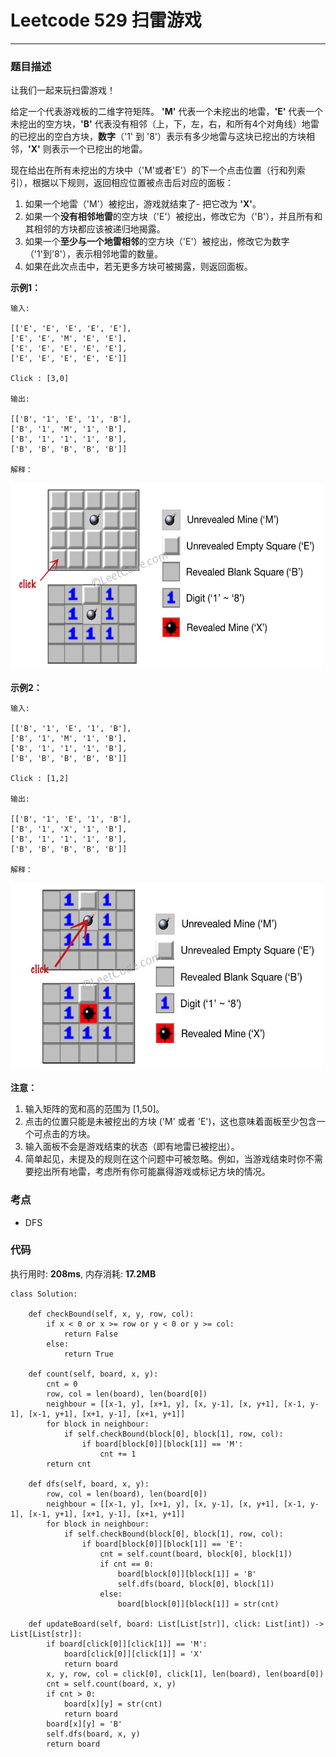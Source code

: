 # Leetcode 529 扫雷游戏
***
### 题目描述
让我们一起来玩扫雷游戏！

给定一个代表游戏板的二维字符矩阵。 **'M'** 代表一个未挖出的地雷，**'E'** 代表一个未挖出的空方块，**'B'** 代表没有相邻（上，下，左，右，和所有4个对角线）地雷的已挖出的空白方块，**数字**（'1' 到 '8'）表示有多少地雷与这块已挖出的方块相邻，**'X'** 则表示一个已挖出的地雷。

现在给出在所有未挖出的方块中（'M'或者'E'）的下一个点击位置（行和列索引），根据以下规则，返回相应位置被点击后对应的面板：

1. 如果一个地雷（'M'）被挖出，游戏就结束了- 把它改为 **'X'**。
2. 如果一个**没有相邻地雷**的空方块（'E'）被挖出，修改它为（'B'），并且所有和其相邻的方块都应该被递归地揭露。
3. 如果一个**至少与一个地雷相邻**的空方块（'E'）被挖出，修改它为数字（'1'到'8'），表示相邻地雷的数量。
4. 如果在此次点击中，若无更多方块可被揭露，则返回面板。 


**示例1：**   
	
	输入: 

	[['E', 'E', 'E', 'E', 'E'],
 	['E', 'E', 'M', 'E', 'E'],
 	['E', 'E', 'E', 'E', 'E'],
 	['E', 'E', 'E', 'E', 'E']]

	Click : [3,0]

	输出: 

	[['B', '1', 'E', '1', 'B'],
 	['B', '1', 'M', '1', 'B'],
 	['B', '1', '1', '1', 'B'],
 	['B', 'B', 'B', 'B', 'B']]
 	
 	解释：
 <img src="images/529_1.png" width="500" height="300" >

**示例2：**   
	
	输入: 

	[['B', '1', 'E', '1', 'B'],
 	['B', '1', 'M', '1', 'B'],
 	['B', '1', '1', '1', 'B'],
 	['B', 'B', 'B', 'B', 'B']]

	Click : [1,2]

	输出: 

	[['B', '1', 'E', '1', 'B'],
 	['B', '1', 'X', '1', 'B'],
 	['B', '1', '1', '1', 'B'],
 	['B', 'B', 'B', 'B', 'B']]
 	
 	解释：
 <img src="images/529_2.png" width="500" height="300" >
	
    	
**注意：**  

1. 输入矩阵的宽和高的范围为 [1,50]。
2. 点击的位置只能是未被挖出的方块 ('M' 或者 'E')，这也意味着面板至少包含一个可点击的方块。
3. 输入面板不会是游戏结束的状态（即有地雷已被挖出）。
4. 简单起见，未提及的规则在这个问题中可被忽略。例如，当游戏结束时你不需要挖出所有地雷，考虑所有你可能赢得游戏或标记方块的情况。
	

### 考点

* DFS


### 代码  
执行用时: **208ms**, 内存消耗: **17.2MB** 

```
class Solution:
    
    def checkBound(self, x, y, row, col):
        if x < 0 or x >= row or y < 0 or y >= col:
            return False
        else:
            return True
    
    def count(self, board, x, y):
        cnt = 0
        row, col = len(board), len(board[0])
        neighbour = [[x-1, y], [x+1, y], [x, y-1], [x, y+1], [x-1, y-1], [x-1, y+1], [x+1, y-1], [x+1, y+1]]
        for block in neighbour:
            if self.checkBound(block[0], block[1], row, col):
                if board[block[0]][block[1]] == 'M':
                    cnt += 1
        return cnt
    
    def dfs(self, board, x, y):
        row, col = len(board), len(board[0])
        neighbour = [[x-1, y], [x+1, y], [x, y-1], [x, y+1], [x-1, y-1], [x-1, y+1], [x+1, y-1], [x+1, y+1]]
        for block in neighbour:
            if self.checkBound(block[0], block[1], row, col):
                if board[block[0]][block[1]] == 'E':
                    cnt = self.count(board, block[0], block[1])
                    if cnt == 0:
                        board[block[0]][block[1]] = 'B'
                        self.dfs(board, block[0], block[1])
                    else:
                        board[block[0]][block[1]] = str(cnt)
    
    def updateBoard(self, board: List[List[str]], click: List[int]) -> List[List[str]]:
        if board[click[0]][click[1]] == 'M':
            board[click[0]][click[1]] = 'X'
            return board
        x, y, row, col = click[0], click[1], len(board), len(board[0])
        cnt = self.count(board, x, y)
        if cnt > 0:
            board[x][y] = str(cnt)
            return board
        board[x][y] = 'B'
        self.dfs(board, x, y)
        return board
```









	
